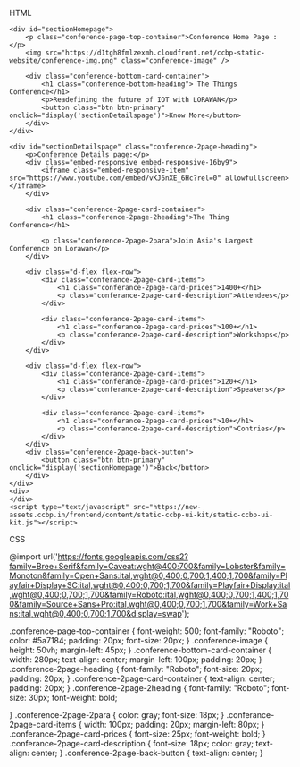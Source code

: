 HTML 

<!DOCTYPE html>
<html>

<head>
    <link rel="stylesheet" href="https://stackpath.bootstrapcdn.com/bootstrap/4.5.2/css/bootstrap.min.css" integrity="sha384-JcKb8q3iqJ61gNV9KGb8thSsNjpSL0n8PARn9HuZOnIxN0hoP+VmmDGMN5t9UJ0Z" crossorigin="anonymous">
    <script src="https://code.jquery.com/jquery-3.5.1.slim.min.js" integrity="sha384-DfXdz2htPH0lsSSs5nCTpuj/zy4C+OGpamoFVy38MVBnE+IbbVYUew+OrCXaRkfj" crossorigin="anonymous"></script>
    <script src="https://cdn.jsdelivr.net/npm/popper.js@1.16.1/dist/umd/popper.min.js" integrity="sha384-9/reFTGAW83EW2RDu2S0VKaIzap3H66lZH81PoYlFhbGU+6BZp6G7niu735Sk7lN" crossorigin="anonymous"></script>
    <script src="https://stackpath.bootstrapcdn.com/bootstrap/4.5.2/js/bootstrap.min.js" integrity="sha384-B4gt1jrGC7Jh4AgTPSdUtOBvfO8shuf57BaghqFfPlYxofvL8/KUEfYiJOMMV+rV" crossorigin="anonymous"></script>
</head>

<body>

    <div id="sectionHomepage">
        <p class="conference-page-top-container">Conference Home Page :</p>
        <img src="https://d1tgh8fmlzexmh.cloudfront.net/ccbp-static-website/conference-img.png" class="conference-image" />

        <div class="conference-bottom-card-container">
            <h1 class="conference-bottom-heading"> The Things Conference</h1>
            <p>Readefining the future of IOT with LORAWAN</p>
            <button class="btn btn-primary" onclick="display('sectionDetailspage')">Know More</button>
        </div>
    </div>

    <div id="sectionDetailspage" class="conference-2page-heading">
        <p>Conference Details page:</p>
        <div class="embed-responsive embed-responsive-16by9">
            <iframe class="embed-responsive-item" src="https://www.youtube.com/embed/vKJ6nXE_6Hc?rel=0" allowfullscreen></iframe>
        </div>

        <div class="conference-2page-card-container">
            <h1 class="conference-2page-2heading">The Thing Conference</h1>

            <p class="conference-2page-2para">Join Asia's Largest Conference on Lorawan</p>
        </div>

        <div class="d-flex flex-row">
            <div class="conferance-2page-card-items">
                <h1 class="conferance-2page-card-prices">1400+</h1>
                <p class="conferance-2page-card-description">Attendees</p>
            </div>

            <div class="conferance-2page-card-items">
                <h1 class="conferance-2page-card-prices">100+</h1>
                <p class="conferance-2page-card-description">Workshops</p>
            </div>
        </div>

        <div class="d-flex flex-row">
            <div class="conferance-2page-card-items">
                <h1 class="conferance-2page-card-prices">120+</h1>
                <p class="conferance-2page-card-description">Speakers</p>
            </div>

            <div class="conferance-2page-card-items">
                <h1 class="conferance-2page-card-prices">10+</h1>
                <p class="conferance-2page-card-description">Contries</p>
            </div>
        </div>
        <div class="conference-2page-back-button">
            <button class="btn btn-primary" onclick="display('sectionHomepage')">Back</button>
        </div>
    </div>
    <div>
    </div>
    <script type="text/javascript" src="https://new-assets.ccbp.in/frontend/content/static-ccbp-ui-kit/static-ccbp-ui-kit.js"></script>
</body>

</html>



CSS

@import url('https://fonts.googleapis.com/css2?family=Bree+Serif&family=Caveat:wght@400;700&family=Lobster&family=Monoton&family=Open+Sans:ital,wght@0,400;0,700;1,400;1,700&family=Playfair+Display+SC:ital,wght@0,400;0,700;1,700&family=Playfair+Display:ital,wght@0,400;0,700;1,700&family=Roboto:ital,wght@0,400;0,700;1,400;1,700&family=Source+Sans+Pro:ital,wght@0,400;0,700;1,700&family=Work+Sans:ital,wght@0,400;0,700;1,700&display=swap');

.conference-page-top-container {
    font-weight: 500;
    font-family: "Roboto";
    color: #5a7184;
    padding: 20px;
    font-size: 20px;
}
.conference-image {
    height: 50vh;
    margin-left: 45px;
}
.conference-bottom-card-container {
     width: 280px;
    text-align: center;
    margin-left: 100px;
    padding: 20px;
}
.conference-2page-heading {
    font-family: "Roboto";
    font-size: 20px;
    padding: 20px;
}
.conference-2page-card-container {
    text-align: center;
    padding: 20px;
}
.conference-2page-2heading {
    font-family: "Roboto";
    font-size: 30px;
    font-weight: bold;

}
.conference-2page-2para {
    color: gray;
    font-size: 18px;
}
.conferance-2page-card-items {
    width: 100px;
    padding: 20px;
    margin-left: 80px;
}
.conferance-2page-card-prices {
    font-size: 25px;
    font-weight: bold;
}
.conferance-2page-card-description {
    font-size: 18px;
    color: gray;
    text-align: center;
}
.conference-2page-back-button {
    text-align: center;
}
   

 
